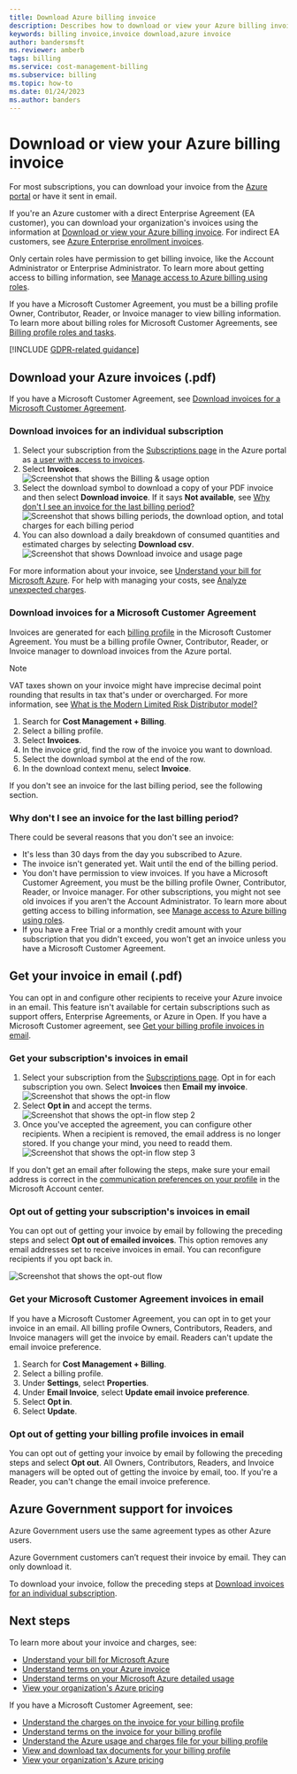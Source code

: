 ```yaml
---
title: Download Azure billing invoice
description: Describes how to download or view your Azure billing invoice.
keywords: billing invoice,invoice download,azure invoice
author: bandersmsft
ms.reviewer: amberb
tags: billing
ms.service: cost-management-billing
ms.subservice: billing
ms.topic: how-to
ms.date: 01/24/2023
ms.author: banders
---
```


# Download or view your Azure billing invoice

For most subscriptions, you can download your invoice from the [Azure portal](https://portal.azure.com/#blade/Microsoft_Azure_Billing/SubscriptionsBlade) or have it sent in email. 

If you're an Azure customer with a direct Enterprise Agreement (EA customer), you can download your organization's invoices using the information at [Download or view your Azure billing invoice](direct-ea-azure-usage-charges-invoices.md#download-or-view-your-azure-billing-invoice). For indirect EA customers, see [Azure Enterprise enrollment invoices](ea-portal-enrollment-invoices.md).

Only certain roles have permission to get billing invoice, like the Account Administrator or Enterprise Administrator. To learn more about getting access to billing information, see [Manage access to Azure billing using roles](manage-billing-access.md).

If you have a Microsoft Customer Agreement, you must be a billing profile Owner, Contributor, Reader, or Invoice manager to view billing information. To learn more about billing roles for Microsoft Customer Agreements, see [Billing profile roles and tasks](understand-mca-roles.md#billing-profile-roles-and-tasks).

[!INCLUDE [GDPR-related guidance](../../../includes/gdpr-intro-sentence.md)]

## Download your Azure invoices (.pdf)

If you have a Microsoft Customer Agreement, see [Download invoices for a Microsoft Customer Agreement](#download-invoices-for-a-microsoft-customer-agreement).

### Download invoices for an individual subscription

1. Select your subscription from the [Subscriptions page](https://portal.azure.com/#blade/Microsoft_Azure_Billing/SubscriptionsBlade) in the Azure portal as [a user with access to invoices](manage-billing-access.md).
2. Select **Invoices**.  
    ![Screenshot that shows the Billing & usage option](./media/download-azure-invoice-daily-usage-date/billingandusage.png)
3. Select the download symbol to download a copy of your PDF invoice and then select **Download invoice**. If it says **Not available**, see [Why don't I see an invoice for the last billing period?](#noinvoice)  
    ![Screenshot that shows billing periods, the download option, and total charges for each billing period](./media/download-azure-invoice-daily-usage-date/downloadinvoice.png)
4. You can also download a daily breakdown of consumed quantities and estimated charges by selecting **Download csv**.
    ![Screenshot that shows Download invoice and usage page](./media/download-azure-invoice-daily-usage-date/usageandinvoice.png)

For more information about your invoice, see [Understand your bill for Microsoft Azure](../understand/review-individual-bill.md). For help with managing your costs, see [Analyze unexpected charges](../understand/analyze-unexpected-charges.md).

### Download invoices for a Microsoft Customer Agreement

Invoices are generated for each [billing profile](../understand/mca-overview.md#billing-profiles) in the Microsoft Customer Agreement. You must be a billing profile Owner, Contributor, Reader, or Invoice manager to download invoices from the Azure portal.

> [!NOTE]
> VAT taxes shown on your invoice might have imprecise decimal point rounding that results in tax that's under or overcharged. For more information, see [What is the Modern Limited Risk Distributor model?](../understand/mca-understand-your-invoice.md#what-is-the-modern-limited-risk-distributor-model)

1. Search for **Cost Management + Billing**.
2. Select a billing profile.
3. Select **Invoices**.
4. In the invoice grid, find the row of the invoice you want to download.
5. Select the download symbol at the end of the row.
6. In the download context menu, select **Invoice**.

If you don't see an invoice for the last billing period, see the following section.

### <a name="noinvoice"></a> Why don't I see an invoice for the last billing period?

There could be several reasons that you don't see an invoice:

- It's less than 30 days from the day you subscribed to Azure.
- The invoice isn't generated yet. Wait until the end of the billing period.
- You don't have permission to view invoices. If you have a Microsoft Customer Agreement, you must be the billing profile Owner, Contributor, Reader, or Invoice manager. For other subscriptions, you might not see old invoices if you aren't the Account Administrator. To learn more about getting access to billing information, see [Manage access to Azure billing using roles](manage-billing-access.md).
- If you have a Free Trial or a monthly credit amount with your subscription that you didn't exceed, you won't get an invoice unless you have a Microsoft Customer Agreement.

## Get your invoice in email (.pdf)

You can opt in and configure other recipients to receive your Azure invoice in an email. This feature isn't available for certain subscriptions such as support offers, Enterprise Agreements, or Azure in Open. If you have a Microsoft Customer agreement, see [Get your billing profile invoices in email](../understand/download-azure-invoice.md#get-your-billing-profiles-invoice-in-email).

### Get your subscription's invoices in email

1. Select your subscription from the [Subscriptions page](https://portal.azure.com/#blade/Microsoft_Azure_Billing/SubscriptionsBlade). Opt in for each subscription you own. Select **Invoices** then **Email my invoice**.  
    ![Screenshot that shows the opt-in flow](./media/download-azure-invoice-daily-usage-date/invoicesdeeplink01.png)
2. Select **Opt in** and accept the terms.  
    ![Screenshot that shows the opt-in flow step 2](./media/download-azure-invoice-daily-usage-date/invoicearticlestep02.png)
3. Once you've accepted the agreement, you can configure other recipients. When a recipient is removed, the email address is no longer stored. If you change your mind, you need to readd them.  
    ![Screenshot that shows the opt-in flow step 3](./media/download-azure-invoice-daily-usage-date/invoicearticlestep03.png)

If you don't get an email after following the steps, make sure your email address is correct in the [communication preferences on your profile](https://account.microsoft.com/profile) in the Microsoft Account center.

### Opt out of getting your subscription's invoices in email

You can opt out of getting your invoice by email by following the preceding steps and select **Opt out of emailed invoices**. This option removes any email addresses set to receive invoices in email. You can reconfigure recipients if you opt back in.

 ![Screenshot that shows the opt-out flow](./media/download-azure-invoice-daily-usage-date/invoicearticlestep04.png)

### Get your Microsoft Customer Agreement invoices in email

If you have a Microsoft Customer Agreement, you can opt in to get your invoice in an email. All billing profile Owners, Contributors, Readers, and Invoice managers will get the invoice by email. Readers can't update the email invoice preference.

1. Search for **Cost Management + Billing**.
1. Select a billing profile.
1. Under **Settings**, select **Properties**.
1. Under **Email Invoice**, select **Update email invoice preference**.
1. Select **Opt in**.
1. Select **Update**.

### Opt out of getting your billing profile invoices in email

You can opt out of getting your invoice by email by following the preceding steps and select **Opt out**. All Owners, Contributors, Readers, and Invoice managers will be opted out of getting the invoice by email, too. If you're a Reader, you can't change the email invoice preference.

## Azure Government support for invoices

Azure Government users use the same agreement types as other Azure users.

Azure Government customers can’t request their invoice by email. They can only download it.

To download your invoice, follow the preceding steps at [Download invoices for an individual subscription](#download-invoices-for-an-individual-subscription).

## Next steps

To learn more about your invoice and charges, see:

- [Understand your bill for Microsoft Azure](../understand/review-individual-bill.md)
- [Understand terms on your Azure invoice](../understand/understand-invoice.md)
- [Understand terms on your Microsoft Azure detailed usage](../understand/understand-usage.md)
- [View your organization's Azure pricing](ea-pricing.md)

If you have a Microsoft Customer Agreement, see:

- [Understand the charges on the invoice for your billing profile](../understand/review-customer-agreement-bill.md)
- [Understand terms on the invoice for your billing profile](../understand/mca-understand-your-invoice.md)
- [Understand the Azure usage and charges file for your billing profile](../understand/mca-understand-your-usage.md)
- [View and download tax documents for your billing profile](../understand/mca-download-tax-document.md)
- [View your organization's Azure pricing](ea-pricing.md)
